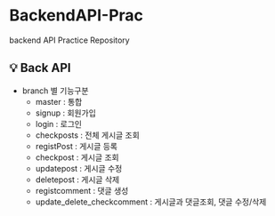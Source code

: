 # BackendAPI-Prac
backend API Practice Repository

## 💡 Back API
- branch 별 기능구분
  - master : 통합
  - signup : 회원가입
  - login : 로그인
  - checkposts : 전체 게시글 조회
  - registPost : 게시글 등록
  - checkpost : 게시글 조회
  - updatepost : 게시글 수정
  - deletepost : 게시글 삭제
  - registcomment : 댓글 생성
  - update_delete_checkcomment : 게시글과 댓글조회, 댓글 수정/삭제
